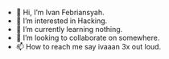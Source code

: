 - 👋 Hi, I’m Ivan Febriansyah.
- 👀 I’m interested in Hacking.
- 🌱 I’m currently learning nothing.
- 💞️ I’m looking to collaborate on somewhere.
- 📫 How to reach me say ivaaan 3x out loud.

<!---
IvanFebriansyah/IvanFebriansyah is a ✨ special ✨ repository because its `README.md` (this file) appears on your GitHub profile.
You can click the Preview link to take a look at your changes.
--->
